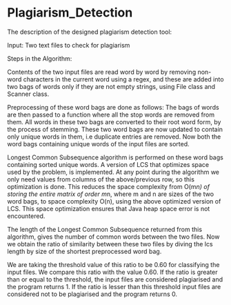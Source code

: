 # Plagiarism_Detection
The description of the designed plagiarism detection tool:

Input: Two text files to check for plagiarism

Steps in the Algorithm:

Contents of the two input files are read word by word by removing non-word characters in the current word using
a regex, and these are added into two bags of words only if they are not empty strings, using File class and Scanner class.

Preprocessing of these word bags are done as follows:
The bags of words are then passed to a function where all the stop words are removed from them.
All words in these two bags are converted to their root word form, by the process of stemming.
These two word bags are now updated to contain only unique words in them, i.e duplicate entries are removed.
Now both the word bags containing unique words of the input files are sorted.

Longest Common Subsequence algorithm is performed on these word bags containing sorted unique words. A version of LCS
that optimizes space used by the problem, is implemented. At any point during the algorithm we only need values from columns
of the above/previous row, so this optimization is done. This reduces the space complexity from O(m*n) of storing the entire
matrix of order m*n, where m and n are sizes of the two word bags, to space complexity O(n), using the above optimized version
of LCS. This space optimization ensures that Java heap space error is not encountered.

The length of the Longest Common Subsequence returned from this algorithm, gives the number of common words between the two
files. Now we obtain the ratio of similarity between these two files by diving the lcs length by size of the shortest preprocessed
word bag.

We are taking the threshold value of this ratio to be 0.60 for classifying the input files. We compare this ratio with
the value 0.60. If the ratio is greater than or equal to the threshold, the input files are considered plagiarised and
the program returns 1. If the ratio is lesser than this threshold input files are considered not to be plagiarised and
the program returns 0.